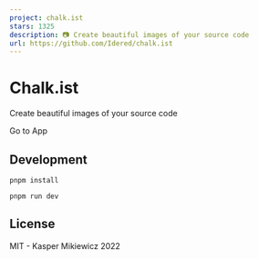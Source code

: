 ```yaml
---
project: chalk.ist
stars: 1325
description: 📷 Create beautiful images of your source code
url: https://github.com/Idered/chalk.ist
---
```


Chalk.ist
=========

Create beautiful images of your source code

Go to App

Development
-----------

```
pnpm install
```

```
pnpm run dev
```

License
-------

MIT - Kasper Mikiewicz 2022
